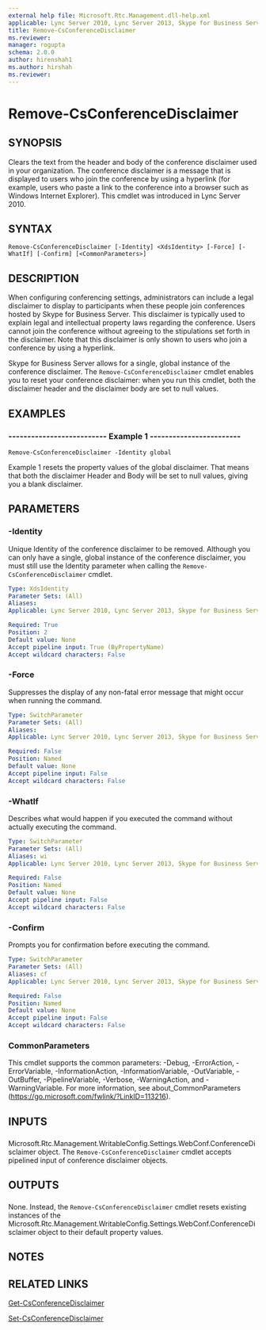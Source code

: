 ```yaml
---
external help file: Microsoft.Rtc.Management.dll-help.xml
applicable: Lync Server 2010, Lync Server 2013, Skype for Business Server 2015, Skype for Business Server 2019
title: Remove-CsConferenceDisclaimer
ms.reviewer: 
manager: rogupta
schema: 2.0.0
author: hirenshah1
ms.author: hirshah
ms.reviewer:
---
```


# Remove-CsConferenceDisclaimer

## SYNOPSIS
Clears the text from the header and body of the conference disclaimer used in your organization.
The conference disclaimer is a message that is displayed to users who join the conference by using a hyperlink (for example, users who paste a link to the conference into a browser such as Windows Internet Explorer).
This cmdlet was introduced in Lync Server 2010.


## SYNTAX

```
Remove-CsConferenceDisclaimer [-Identity] <XdsIdentity> [-Force] [-WhatIf] [-Confirm] [<CommonParameters>]
```

## DESCRIPTION
When configuring conferencing settings, administrators can include a legal disclaimer to display to participants when these people join conferences hosted by Skype for Business Server.
This disclaimer is typically used to explain legal and intellectual property laws regarding the conference.
Users cannot join the conference without agreeing to the stipulations set forth in the disclaimer.
Note that this disclaimer is only shown to users who join a conference by using a hyperlink.

Skype for Business Server allows for a single, global instance of the conference disclaimer.
The `Remove-CsConferenceDisclaimer` cmdlet enables you to reset your conference disclaimer: when you run this cmdlet, both the disclaimer header and the disclaimer body are set to null values.


## EXAMPLES

### -------------------------- Example 1 ------------------------
```
Remove-CsConferenceDisclaimer -Identity global
```

Example 1 resets the property values of the global disclaimer.
That means that both the disclaimer Header and Body will be set to null values, giving you a blank disclaimer.


## PARAMETERS

### -Identity
Unique Identity of the conference disclaimer to be removed.
Although you can only have a single, global instance of the conference disclaimer, you must still use the Identity parameter when calling the `Remove-CsConferenceDisclaimer` cmdlet.


```yaml
Type: XdsIdentity
Parameter Sets: (All)
Aliases: 
Applicable: Lync Server 2010, Lync Server 2013, Skype for Business Server 2015, Skype for Business Server 2019

Required: True
Position: 2
Default value: None
Accept pipeline input: True (ByPropertyName)
Accept wildcard characters: False
```

### -Force
Suppresses the display of any non-fatal error message that might occur when running the command.

```yaml
Type: SwitchParameter
Parameter Sets: (All)
Aliases: 
Applicable: Lync Server 2010, Lync Server 2013, Skype for Business Server 2015, Skype for Business Server 2019

Required: False
Position: Named
Default value: None
Accept pipeline input: False
Accept wildcard characters: False
```

### -WhatIf
Describes what would happen if you executed the command without actually executing the command.

```yaml
Type: SwitchParameter
Parameter Sets: (All)
Aliases: wi
Applicable: Lync Server 2010, Lync Server 2013, Skype for Business Server 2015, Skype for Business Server 2019

Required: False
Position: Named
Default value: None
Accept pipeline input: False
Accept wildcard characters: False
```

### -Confirm
Prompts you for confirmation before executing the command.

```yaml
Type: SwitchParameter
Parameter Sets: (All)
Aliases: cf
Applicable: Lync Server 2010, Lync Server 2013, Skype for Business Server 2015, Skype for Business Server 2019

Required: False
Position: Named
Default value: None
Accept pipeline input: False
Accept wildcard characters: False
```

### CommonParameters
This cmdlet supports the common parameters: -Debug, -ErrorAction, -ErrorVariable, -InformationAction, -InformationVariable, -OutVariable, -OutBuffer, -PipelineVariable, -Verbose, -WarningAction, and -WarningVariable. For more information, see about_CommonParameters (https://go.microsoft.com/fwlink/?LinkID=113216).

## INPUTS

###  
Microsoft.Rtc.Management.WritableConfig.Settings.WebConf.ConferenceDisclaimer object.
The `Remove-CsConferenceDisclaimer` cmdlet accepts pipelined input of conference disclaimer objects.

## OUTPUTS

###  
None.
Instead, the `Remove-CsConferenceDisclaimer` cmdlet resets existing instances of the Microsoft.Rtc.Management.WritableConfig.Settings.WebConf.ConferenceDisclaimer object to their default property values.

## NOTES

## RELATED LINKS

[Get-CsConferenceDisclaimer](Get-CsConferenceDisclaimer.md)

[Set-CsConferenceDisclaimer](Set-CsConferenceDisclaimer.md)

